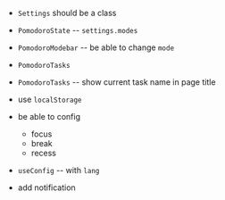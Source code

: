 - `Settings` should be a class
- `PomodoroState` -- `settings.modes`

- `PomodoroModebar` -- be able to change `mode`

- `PomodoroTasks`
- `PomodoroTasks` -- show current task name in page title

- use `localStorage`

- be able to config

  - focus
  - break
  - recess

- `useConfig` -- with `lang`

- add notification

